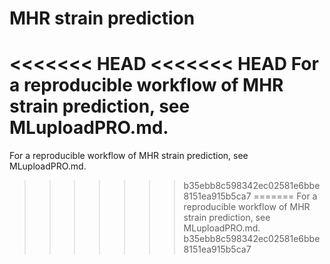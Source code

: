 # MHR strain prediction
<<<<<<< HEAD
<<<<<<< HEAD
For a reproducible workflow of MHR strain prediction, see MLuploadPRO.md.
=======
For a reproducible workflow of MHR strain prediction, see MLuploadPRO.md.
>>>>>>> b35ebb8c598342ec02581e6bbe8151ea915b5ca7
=======
For a reproducible workflow of MHR strain prediction, see MLuploadPRO.md.
>>>>>>> b35ebb8c598342ec02581e6bbe8151ea915b5ca7
